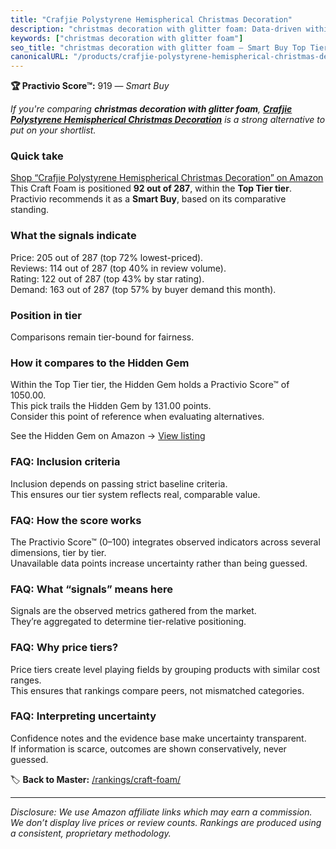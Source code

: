 ```yaml
---
title: "Crafjie Polystyrene Hemispherical Christmas Decoration"
description: "christmas decoration with glitter foam: Data-driven within Top Tier ranking using the Practivio Score™. Positioned by quality, value, demand, findability, mome…"
keywords: ["christmas decoration with glitter foam"]
seo_title: "christmas decoration with glitter foam — Smart Buy Top Tier (2025)"
canonicalURL: "/products/crafjie-polystyrene-hemispherical-christmas-decoration-B0CJXKN2M1/"
---
```


**🏆 Practivio Score™:** 919 — _Smart Buy_


*If you're comparing **christmas decoration with glitter foam**, **[Crafjie Polystyrene Hemispherical Christmas Decoration](https://www.amazon.com/dp/B0CJXKN2M1?tag=practivio-20)** is a strong alternative to put on your shortlist.*
### Quick take
[Shop “Crafjie Polystyrene Hemispherical Christmas Decoration” on Amazon](https://www.amazon.com/dp/B0CJXKN2M1?tag=practivio-20)
This Craft Foam is positioned **92 out of 287**, within the **Top Tier tier**.  
Practivio recommends it as a **Smart Buy**, based on its comparative standing.

### What the signals indicate
Price: 205 out of 287 (top 72% lowest-priced).  
Reviews: 114 out of 287 (top 40% in review volume).  
Rating: 122 out of 287 (top 43% by star rating).  
Demand: 163 out of 287 (top 57% by buyer demand this month).

### Position in tier
Comparisons remain tier-bound for fairness.

### How it compares to the Hidden Gem
Within the Top Tier tier, the Hidden Gem holds a Practivio Score™ of 1050.00.  
This pick trails the Hidden Gem by 131.00 points.  
Consider this point of reference when evaluating alternatives.  

See the Hidden Gem on Amazon → [View listing](https://www.amazon.com/dp/B07S6ZY5J9?tag=practivio-20)

### FAQ: Inclusion criteria
Inclusion depends on passing strict baseline criteria.  
This ensures our tier system reflects real, comparable value.

### FAQ: How the score works
The Practivio Score™ (0–100) integrates observed indicators across several dimensions, tier by tier.  
Unavailable data points increase uncertainty rather than being guessed.

### FAQ: What “signals” means here
Signals are the observed metrics gathered from the market.  
They’re aggregated to determine tier-relative positioning.

### FAQ: Why price tiers?
Price tiers create level playing fields by grouping products with similar cost ranges.  
This ensures that rankings compare peers, not mismatched categories.

### FAQ: Interpreting uncertainty
Confidence notes and the evidence base make uncertainty transparent.  
If information is scarce, outcomes are shown conservatively, never guessed.


🏷️ **Back to Master:** [/rankings/craft-foam/](/rankings/craft-foam/)

---
_Disclosure: We use Amazon affiliate links which may earn a commission. We don’t display live prices or review counts. Rankings are produced using a consistent, proprietary methodology._
